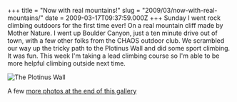 +++
title = "Now with real mountains!"
slug = "2009/03/now-with-real-mountains/"
date = 2009-03-17T09:37:59.000Z
+++
Sunday I went rock climbing outdoors for the first time ever! On a real mountain cliff made by Mother Nature. I went up Boulder Canyon, just a ten minute drive out of town, with a few other folks from the CHAOS outdoor club. We scrambled our way up the tricky path to the Plotinus Wall and did some sport climbing. It was fun. This week I'm taking a lead climbing course so I'm able to be more helpful climbing outside next time.

![The Plotinus Wall](/photos/winter_2008/093_climb_plotinus_wall.jpg)

A few [more photos at the end of this gallery](/app/photos?gallery=winter_2008)